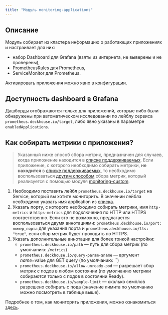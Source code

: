 ```yaml
---
title: "Модуль monitoring-applications"
---
```


## Описание

Модуль собирает из кластера информацию о работающих приложениях и настраивает для них:
* набор Dashboard для Grafana (взяты из интернета, не выверены и не проверены),
* PrometheusRules для Prometheus,
* ServiceMonitor для Prometheus.

Активировать приложения можно явно в [конфигурации](configuration.html).

## Доступность dashboard в Grafana

Дашборды отображаются только для приложений, которые либо были обнаружены при автоматическом исследовании по лейблу сервиса
`prometheus.deckhouse.io/target`, либо явно указаны в параметре `enabledApplications`.

## Как собирать метрики с приложения?

> Указанный ниже способ сбора метрик, предназначен для случаев, когда приложение находится в [списке поддерживаемых](configuration.html#параметры). Если приложение, с которого необходимо собирать метрики, **не находится** в [списке поддерживаемых](configuration.html#параметры), то необходимо воспользоваться [другим способом](../300-prometheus/faq.html#как-собирать-метрики-с-приложений-в-вашем-проекте) сбора метрик, который реализуется с помощью модуля [monitoring-custom](../340-monitoring-custom/).

1. Необходимо поставить лейбл `prometheus.deckhouse.io/target` на Service, который вы хотите мониторить. В значении лейбла необходимо указать имя application из [списка](configuration.html#параметры).
2. Указать порту, с которого необходимо собирать метрики, имя `http-metrics` и `https-metrics` для подключения по HTTP или HTTPS соответственно.
Если это не возможно, предлагается воспользоваться двумя аннотациями: `prometheus.deckhouse.io/port: номер_порта` для указания порта и `prometheus.deckhouse.io/tls: "true"`, если сбор метрик будет проходить по HTTPS.
3. Указать дополнительные аннотации для более тонкой настройки:
    * `prometheus.deckhouse.io/path` — путь для сбора метрик (по умолчанию: `/metrics`)
    * `prometheus.deckhouse.io/query-param-$name` — аргумент $name=$value для GET query (по умолчанию: ``)
    * `prometheus.deckhouse.io/allow-unready-pod` — разрешает сбор метрик с подов в любом состоянии (по умолчанию метрики собираются только с подов в состоянии Ready).
    * `prometheus.deckhouse.io/sample-limit` — сколько семплов разрешено собирать с пода (значение лимита по умолчанию можно посмотреть в таблице выше).

Подробнее о том, как мониторить приложения, можно ознакомиться [здесь](../300-prometheus/faq.html).
